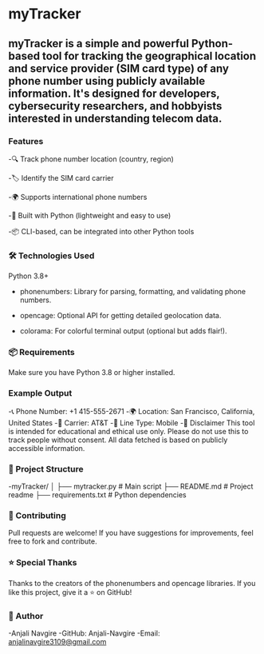  # myTracker
## myTracker is a simple and powerful Python-based tool for tracking the geographical location and service provider (SIM card type) of any phone number using publicly available information. It's designed for developers, cybersecurity researchers, and hobbyists interested in understanding telecom data.

### Features

-🔍 Track phone number location (country, region)

-🏷️ Identify the SIM card carrier

-🌍 Supports international phone numbers

-🐍 Built with Python (lightweight and easy to use)

-📦 CLI-based, can be integrated into other Python tools

### 🛠️ Technologies Used
Python 3.8+

- phonenumbers: Library for parsing, formatting, and validating phone numbers.

- opencage: Optional API for getting detailed geolocation data.

- colorama: For colorful terminal output (optional but adds flair!).


### 📦 Requirements
Make sure you have Python 3.8 or higher installed.

### Example Output

-📞 Phone Number: +1 415-555-2671
-🌍 Location: San Francisco, California, United States
-🏢 Carrier: AT&T
-📶 Line Type: Mobile
-🔐 Disclaimer
This tool is intended for educational and ethical use only. Please do not use this to track people without consent. All data fetched is based on publicly accessible information.

### 📁 Project Structure

-myTracker/
│
├── mytracker.py          # Main script
├── README.md             # Project readme
├── requirements.txt      # Python dependencies


### 🤝 Contributing
Pull requests are welcome! If you have suggestions for improvements, feel free to fork and contribute.

### ⭐ Special Thanks
Thanks to the creators of the phonenumbers and opencage libraries.
If you like this project, give it a ⭐ on GitHub!

### 👤 Author
-Anjali Navgire
-GitHub: Anjali-Navgire
-Email: anjalinavgire3109@gmail.com
